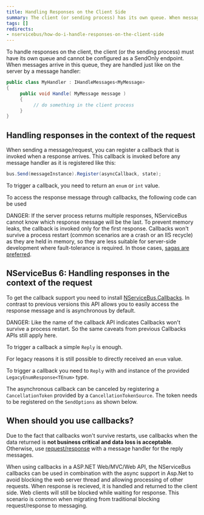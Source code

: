 ```yaml
---
title: Handling Responses on the Client Side
summary: The client (or sending process) has its own queue. When messages arrive in the queue, they are handled by a message handler.
tags: []
redirects:
- nservicebus/how-do-i-handle-responses-on-the-client-side
---
```


To handle responses on the client, the client (or the sending process) must have its own queue and cannot be configured as a SendOnly endpoint. When messages arrive in this queue, they are handled just like on the server by a message handler:


```C#
public class MyHandler : IHandleMessages<MyMessage>
{
     public void Handle( MyMessage message )
     {
          // do something in the client process
     }
}
```

## Handling responses in the context of the request

When sending a message/request, you can register a callback that is invoked when a response arrives. This callback is invoked before any message handler as it is registered like this:

```C#
bus.Send(messageInstance).Register(asyncCallback, state);
```

To trigger a callback, you need to return an `enum` or `int` value.

<!-- import TriggerCallback -->

To access the response message through callbacks, the following code can be used
<!-- import CallbackToAccessMessageRegistration -->

DANGER: If the server process returns multiple responses, NServiceBus cannot know which response message will be the last. To prevent memory leaks, the callback is invoked only for the first response. Callbacks won't survive a process restart (common scenarios are a crash or an IIS recycle) as they are held in memory, so they are less suitable for server-side development where fault-tolerance is required. In those cases, [sagas are preferred](/nservicebus/sagas/).

## NServiceBus 6: Handling responses in the context of the request
To get the callback support you need to install [NServiceBus.Callbacks](https://www.nuget.org/packages/NServiceBus.Callbacks/). In contrast to previous versions this API allows you to easily access the response message and is asynchronous by default. 

DANGER: Like the name of the callback API indicates Callbacks won't survive a process restart. So the same caveats from previous Callbacks APIs still apply here.

<!-- import CallbackWithMessageAsResponse -->

To trigger a callback a simple `Reply` is enough.

<!-- import TriggerCallbackWithMessageAsResponse -->

For legacy reasons it is still possible to directly received an `enum` value.

<!-- import CallbackWithEnumAsResponse -->

To trigger a callback you need to `Reply` with and instance of the provided `LegacyEnumResponse<TEnum>` type.

<!-- import TriggerCallbackWithEnumAsResponse -->

The asynchronous callback can be canceled by registering a `CancellationToken` provided by a `CancellationTokenSource`. The token needs to be registered on the `SendOptions` as shown below.

<!-- import CancelCallback -->

## When should you use callbacks?

Due to the fact that callbacks won't survive restarts, use callbacks when the data returned is **not business critical and data loss is acceptable**. Otherwise, use [request/response](/samples/fullduplex) with a message handler for the reply messages.

When using callbacks in a ASP.NET Web/MVC/Web API, the NServiceBus callbacks can be used in combination with the async support in Asp.Net to avoid blocking the web server thread and allowing processing of other requests. When response is recieved, it is handled and returned to the client side. Web clients will still be blocked while waiting for response. This scenario is common when migrating from traditional blocking request/response to messaging.
